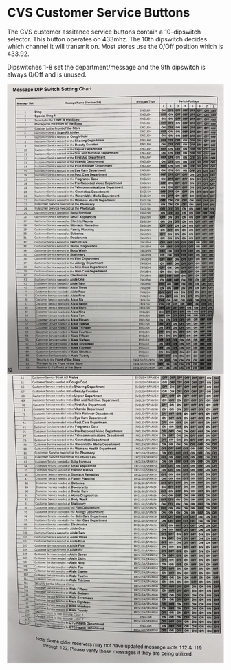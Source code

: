 # CVS Customer Service Buttons

The CVS customer assitance service buttons contain a 10-dipswitch selector.
This button operates on  433mhz. The 10th dipswitch decides which channel it will transmit on. Most stores use the 0/Off position which is 433.92.

Dipswitches 1-8 set the department/message and the 9th dipswitch is always 0/Off and is unused.

<img src="CVS-DipSwitch-Mapping-1.jpeg"
     alt="CVS Dipswitch Mapping page 1"
     style="float: left; margin-right: 10px;" />
<img src="CVS-DipSwitch-Mapping-2.jpeg"
     alt="CVS Dipswitch Mapping page 1"
     style="float: left; margin-right: 10px;" />
     

